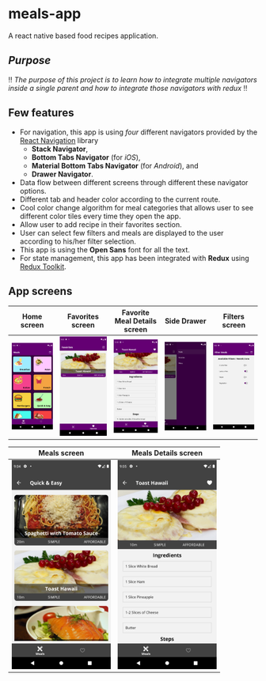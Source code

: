# meals-app
A react native based food recipes application.

## *Purpose*
:bangbang: *The purpose of this project is to learn how to integrate multiple navigators inside a single parent and how to integrate those navigators with redux* :bangbang:

## Few features
- For navigation, this app is using *four* different navigators provided by the [React Navigation](https://reactnavigation.org/docs/getting-started/) library
  - **Stack Navigator**,
  - **Bottom Tabs Navigator** (for *iOS*),
  - **Material Bottom Tabs Navigator** (for *Android*), and
  - **Drawer Navigator**.
- Data flow between different screens through different these navigator options.
- Different tab and header color according to the current route.
- Cool color change algorithm for meal categories that allows user to see different color tiles every time they open the app.
- Allow user to add recipe in their favorites section.
- User can select few filters and meals are displayed to the user according to his/her filter selection.
- This app is using the **Open Sans** font for all the text.
- For state management, this app has been integrated with **Redux** using [Redux Toolkit](https://redux-toolkit.js.org/).

## App screens
| Home screen | Favorites screen | Favorite Meal Details screen | Side Drawer | Filters screen |
| ----------- | ------------ | -------------------------------- | ----------- | -------------- |
| <img src="assets/Home.png" width="200"/> | <img src="assets/Favorites.png" width="200"/> | <img src="assets/FavoriteMealDetails.png" width="200"/> | <img src="assets/Drawer.png" width="200"/> | <img src="assets/Filters.png" width="200"/> |

| Meals screen | Meals Details screen |
| ------------ | -------------------- |
| <img src="assets/Meals.png" width="200"/> | <img src="assets/MealDetails.png" width="200"/> |
